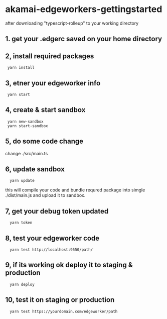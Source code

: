# akamai-edgeworkers-gettingstarted

after downloading "typescript-rolleup" to your working directory

## 1. get your .edgerc saved on your home directory

## 2, install required packages
~~~
 yarn install
~~~

## 3, etner your edgeworker info
~~~
 yarn start
~~~

## 4, create & start sandbox
~~~
 yarn new-sandbox
 yarn start-sandbox
~~~

## 5, do some code change
 change ./src/main.ts

## 6, update sandbox
~~~
  yarn update
~~~
this will compile your code and bundle requred package into simgle ./dist/main.js
and upload it to sandbox.

## 7, get your debug token updated
~~~
  yarn token
~~~

## 8, test your edgeworker code
~~~
  yarn test http://localhost:9550/path/
~~~

## 9, if its working ok deploy it to staging & production
~~~
  yarn deploy
~~~

## 10, test it on staging or production
~~~
  yarn test https://yourdomain.com/edgeworker/path
~~~

